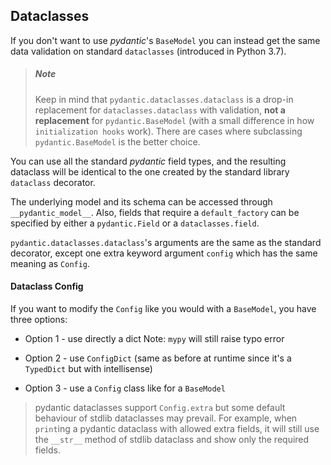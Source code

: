## Dataclasses

If you don't want to use _pydantic_'s `BaseModel` you can instead get the same data validation on standard `dataclasses` (introduced in Python 3.7).

> ##### Note
>
> Keep in mind that `pydantic.dataclasses.dataclass` is a drop-in replacement for `dataclasses.dataclass` with validation, __not a replacement__ for `pydantic.BaseModel` (with a small difference in how `initialization hooks` work). There are cases where subclassing `pydantic.BaseModel` is the better choice.

You can use all the standard _pydantic_ field types, and the resulting dataclass will be identical to the one created by the standard library `dataclass` decorator.

The underlying model and its schema can be accessed through `__pydantic_model__`. Also, fields that require a `default_factory` can be specified by either a `pydantic.Field` or a `dataclasses.field`.

`pydantic.dataclasses.dataclass`'s arguments are the same as the standard decorator, except one extra keyword argument `config` which has the same meaning as `Config`.


#### Dataclass Config

If you want to modify the `Config` like you would with a `BaseModel`, you have three options:

* Option 1 - use directly a dict
  Note: `mypy` will still raise typo error

* Option 2 - use `ConfigDict`
  (same as before at runtime since it's a `TypedDict` but with intellisense)

* Option 3 - use a `Config` class like for a `BaseModel`

> pydantic dataclasses support `Config.extra` but some default behaviour of stdlib dataclasses may prevail. For example, when `print`ing a pydantic dataclass with allowed extra fields, it will still use the `__str__` method of stdlib dataclass and show only the required fields.
